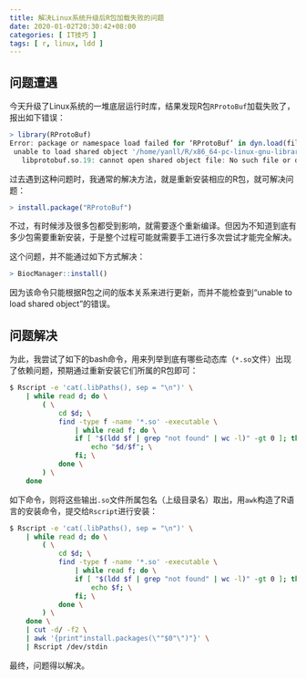 ```yaml
---
title: 解决Linux系统升级后R包加载失败的问题
date: 2020-01-02T20:30:42+08:00
categories: [ IT技巧 ]
tags: [ r, linux, ldd ]
---
```


## 问题遭遇

今天升级了Linux系统的一堆底层运行时库，结果发现R包`RProtoBuf`加载失败了，报出如下错误：

```r
> library(RProtoBuf)
Error: package or namespace load failed for ‘RProtoBuf’ in dyn.load(file, DLLpath = DLLpath, ...):
 unable to load shared object '/home/yanll/R/x86_64-pc-linux-gnu-library/3.6/RProtoBuf/libs/RProtoBuf.so':
   libprotobuf.so.19: cannot open shared object file: No such file or directory
```

过去遇到这种问题时，我通常的解决方法，就是重新安装相应的R包，就可解决问题：

```r
> install.package("RProtoBuf")
```

不过，有时候涉及很多包都受到影响，就需要逐个重新编译。但因为不知道到底有多少包需要重新安装，于是整个过程可能就需要手工进行多次尝试才能完全解决。

这个问题，并不能通过如下方式解决：

```r
> BiocManager::install()
```

因为该命令只能根据R包之间的版本关系来进行更新，而并不能检查到“unable to load shared object”的错误。

## 问题解决

为此，我尝试了如下的bash命令，用来列举到底有哪些动态库（`*.so`文件）出现了依赖问题，预期通过重新安装它们所属的R包即可：

```sh
$ Rscript -e 'cat(.libPaths(), sep = "\n")' \
    | while read d; do \
        ( \
            cd $d; \
            find -type f -name '*.so' -executable \
                | while read f; do \
                if [ "$(ldd $f | grep "not found" | wc -l)" -gt 0 ]; then \
                    echo "$d/$f"; \
                fi; \
            done \
        ) \
    done
```

如下命令，则将这些输出`.so`文件所属包名（上级目录名）取出，用`awk`构造了R语言的安装命令，提交给`Rscript`进行安装：

```sh
$ Rscript -e 'cat(.libPaths(), sep = "\n")' \
    | while read d; do \
        ( \
            cd $d; \
            find -type f -name '*.so' -executable \
                | while read f; do \
                if [ "$(ldd $f | grep "not found" | wc -l)" -gt 0 ]; then \
                    echo $f; \
                fi; \
            done \
        ) \
    done \
    | cut -d/ -f2 \
    | awk '{print"install.packages(\""$0"\")"}' \
    | Rscript /dev/stdin
```

最终，问题得以解决。
